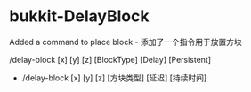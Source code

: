 # bukkit-DelayBlock
Added a command to place block - 添加了一个指令用于放置方块


/delay-block [x] [y] [z] [BlockType] [Delay] [Persistent]

- /delay-block [x] [y] [z] [方块类型] [延迟] [持续时间]
